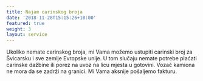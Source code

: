 ```yaml
---
title: Najam carinskog broja
date: '2018-11-28T15:15:26+10:00'
featured: true
weight: 3
layout: service
---
```


Ukoliko nemate carinskog broja, mi Vama možemo ustupiti carinski broj za Švicarsku i sve zemlje Evropske unije. U tom slučaju nemate potrebe plaćati carinske dažbine ili porez na uvoz na licu mjesta u gotovini. Vozač kamiona ne mora da se zadrži na granici. Mi Vama aksnije pošaljemo fakturu.